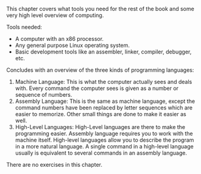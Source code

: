 This chapter covers what tools you need for the rest of the book and some very high level overview of computing.

Tools needed:
- A computer with an x86 processor.
- Any general purpose Linux operating system.
- Basic development tools like an assembler, linker, compiler, debugger, etc.

Concludes with an overview of the three kinds of programming languages:
1. Machine Language: This is what the computer actually sees and deals with. Every command the computer sees is given as a number or sequence of numbers.
1. Assembly Language: This is the same as machine language, except the command numbers have been replaced by letter sequences which are easier to memorize. Other small things are done to make it easier as well.
1. High-Level Languages: High-Level languages are there to make the programming easier. Assembly language requires you to work with the machine itself. High-level languages allow you to describe the program in a more natural language. A single command in a high-level language usually is equivalent to several commands in an assembly language.

There are no exercises in this chapter.
